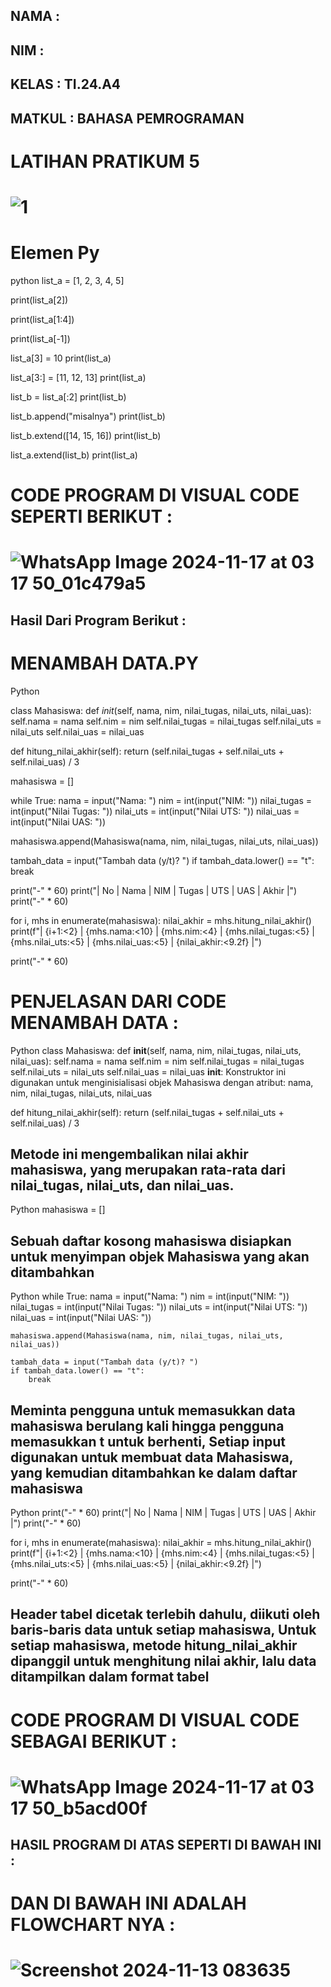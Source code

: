 ## NAMA : 
## NIM : 
## KELAS : TI.24.A4
## MATKUL : BAHASA PEMROGRAMAN
# LATIHAN PRATIKUM 5
# ![1](https://github.com/user-attachments/assets/0f5a81bb-0022-41a9-a99d-c3e8a8db85f6)
# Elemen Py
python 
list_a = [1, 2, 3, 4, 5]

print(list_a[2])

print(list_a[1:4])

print(list_a[-1])

list_a[3] = 10
print(list_a)

list_a[3:] = [11, 12, 13]
print(list_a)

list_b = list_a[:2]
print(list_b)

list_b.append("misalnya")
print(list_b)

list_b.extend([14, 15, 16])
print(list_b)

list_a.extend(list_b)
print(list_a)

# CODE PROGRAM DI VISUAL CODE SEPERTI BERIKUT : 
# ![WhatsApp Image 2024-11-17 at 03 17 50_01c479a5](https://github.com/user-attachments/assets/644a5654-15e1-449b-8529-d90a5238406d)
## Hasil Dari Program Berikut :
# 

# MENAMBAH DATA.PY
Python

class Mahasiswa:
   def _init_(self, nama, nim, nilai_tugas, nilai_uts, nilai_uas):
       self.nama = nama
       self.nim = nim
       self.nilai_tugas = nilai_tugas
       self.nilai_uts = nilai_uts
       self.nilai_uas = nilai_uas

   def hitung_nilai_akhir(self):
       return (self.nilai_tugas + self.nilai_uts + self.nilai_uas) / 3

mahasiswa = []

while True:
   nama = input("Nama: ")
   nim = int(input("NIM: "))
   nilai_tugas = int(input("Nilai Tugas: "))
   nilai_uts = int(input("Nilai UTS: "))
   nilai_uas = int(input("Nilai UAS: "))

   mahasiswa.append(Mahasiswa(nama, nim, nilai_tugas, nilai_uts, nilai_uas))

   tambah_data = input("Tambah data (y/t)? ")
   if tambah_data.lower() == "t":
       break

print("-" * 60)
print("| No | Nama       | NIM  | Tugas | UTS  | UAS  | Akhir     |")
print("-" * 60)

for i, mhs in enumerate(mahasiswa):
   nilai_akhir = mhs.hitung_nilai_akhir()
   print(f"| {i+1:<2} | {mhs.nama:<10} | {mhs.nim:<4} | {mhs.nilai_tugas:<5} | {mhs.nilai_uts:<5} | {mhs.nilai_uas:<5} | {nilai_akhir:<9.2f} |")

print("-" * 60)

# PENJELASAN DARI CODE MENAMBAH DATA :
Python
class Mahasiswa:
    def __init__(self, nama, nim, nilai_tugas, nilai_uts, nilai_uas):
        self.nama = nama
        self.nim = nim
        self.nilai_tugas = nilai_tugas
        self.nilai_uts = nilai_uts
        self.nilai_uas = nilai_uas
__init__: Konstruktor ini digunakan untuk menginisialisasi objek Mahasiswa dengan atribut: nama, nim, nilai_tugas, nilai_uts, nilai_uas

def hitung_nilai_akhir(self):
    return (self.nilai_tugas + self.nilai_uts + self.nilai_uas) / 3

## Metode ini mengembalikan nilai akhir mahasiswa, yang merupakan rata-rata dari nilai_tugas, nilai_uts, dan nilai_uas.
Python
mahasiswa = []

## Sebuah daftar kosong mahasiswa disiapkan untuk menyimpan objek Mahasiswa yang akan ditambahkan
Python
while True:
    nama = input("Nama: ")
    nim = int(input("NIM: "))
    nilai_tugas = int(input("Nilai Tugas: "))
    nilai_uts = int(input("Nilai UTS: "))
    nilai_uas = int(input("Nilai UAS: "))

    mahasiswa.append(Mahasiswa(nama, nim, nilai_tugas, nilai_uts, nilai_uas))

    tambah_data = input("Tambah data (y/t)? ")
    if tambah_data.lower() == "t":
        break

## Meminta pengguna untuk memasukkan data mahasiswa berulang kali hingga pengguna memasukkan t untuk berhenti, Setiap input digunakan untuk membuat data Mahasiswa, yang kemudian ditambahkan ke dalam daftar mahasiswa
Python
print("-" * 60)
print("| No | Nama       | NIM  | Tugas | UTS  | UAS  | Akhir     |")
print("-" * 60)

for i, mhs in enumerate(mahasiswa):
    nilai_akhir = mhs.hitung_nilai_akhir()
    print(f"| {i+1:<2} | {mhs.nama:<10} | {mhs.nim:<4} | {mhs.nilai_tugas:<5} | {mhs.nilai_uts:<5} | {mhs.nilai_uas:<5} | {nilai_akhir:<9.2f} |")

print("-" * 60)

## Header tabel dicetak terlebih dahulu, diikuti oleh baris-baris data untuk setiap mahasiswa, Untuk setiap mahasiswa, metode hitung_nilai_akhir dipanggil untuk menghitung nilai akhir, lalu data ditampilkan dalam format tabel
# CODE PROGRAM DI VISUAL CODE SEBAGAI BERIKUT : 
# ![WhatsApp Image 2024-11-17 at 03 17 50_b5acd00f](https://github.com/user-attachments/assets/e96a477b-7926-4005-9f22-ee54ee98601b)
## HASIL PROGRAM DI ATAS SEPERTI DI BAWAH INI :
# 

# DAN DI BAWAH INI ADALAH FLOWCHART NYA : 
# ![Screenshot 2024-11-13 083635](https://github.com/user-attachments/assets/fd62b92c-443e-47e4-b088-05bb79c81b93)
